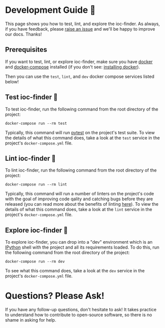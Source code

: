 # Development Guide 🐳

This page shows you how to test, lint, and explore the ioc-finder.
As always, if you have feedback, please [raise an issue](https://github.com/fhightower/ioc-finder/issues/new) and we'll be happy
to improve our docs. Thanks!

## Prerequisites

If you want to test, lint, or explore ioc-finder, make sure you have [docker][docker] and [docker-compose][docker-compose] installed (if you don't see: [installing docker][docker-install]).

Then you can use the `test`, `lint`, and `dev` docker compose services listed below!

## Test ioc-finder 🧪

To test ioc-finder, run the following command from the root directory of the project:

```shell
docker-compose run --rm test
```

Typically, this command will run [pytest][pytest-link] on the project's test suite. To view the details of what this command does, take a look at the `test` service in the project's `docker-compose.yml` file.

## Lint ioc-finder 🧹

To lint ioc-finder, run the following command from the root directory of the project:

```shell
docker-compose run --rm lint
```

Typically, this command will run a number of linters on the project's code with the goal of improving code qality and catching bugs before they are released (you can read more about the benefits of linting [here][linting-intro]). To view the details of what this command does, take a look at the `lint` service in the project's `docker-compose.yml` file.

## Explore ioc-finder 🔭

To explore ioc-finder, you can drop into a "dev" environment which is an [IPython][ipython] shell with the project and all its requirements loaded. To do this, run the following command from the root directory of the project:

```shell
docker-compose run --rm dev
```

To see what this command does, take a look at the `dev` service in the project's `docker-compose.yml` file.

# Questions? Please Ask!

If you have any follow-up questions, don't hesitate to ask! It takes practice to understand how to contribute to open-source software, so there is no shame in asking for help.

[pytest-link]: https://docs.pytest.org/en/stable/
[docker-compose]: https://docs.docker.com/compose/
[docker-install]: https://docs.docker.com/get-docker/
[docker]: https://www.docker.com/get-started
[linting-intro]: https://dbader.org/blog/python-code-linting
[ipython]: https://ipython.org/


